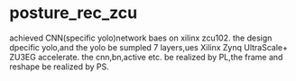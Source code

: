 # posture_rec_zcu
achieved CNN(specific yolo)network baes on xilinx zcu102.
the design dpecific yolo,and the yolo be sumpled 7 layers,ues Xilinx Zynq UltraScale+ ZU3EG accelerate. the cnn,bn,active etc. be realized by PL,the frame and reshape be realized by PS.
